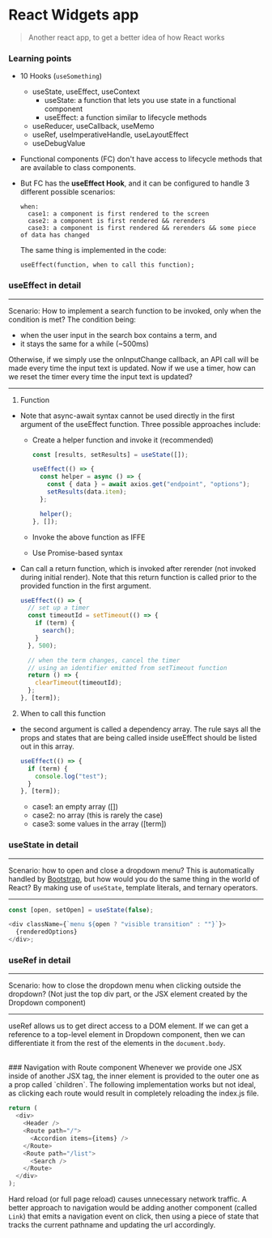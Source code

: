 # React Widgets app

> Another react app, to get a better idea of how React works

### Learning points

- 10 Hooks (`useSomething`)

  - useState, useEffect, useContext
    - useState: a function that lets you use state in a functional component
    - useEffect: a function similar to lifecycle methods
  - useReducer, useCallback, useMemo
  - useRef, useImperativeHandle, useLayoutEffect
  - useDebugValue

- Functional components (FC) don't have access to lifecycle methods that are available to class components.
- But FC has the **useEffect Hook**, and it can be configured to handle 3 different possible scenarios:

  ```
  when:
    case1: a component is first rendered to the screen
    case2: a component is first rendered && rerenders
    case3: a component is first rendered && rerenders && some piece of data has changed
  ```

  The same thing is implemented in the code:

  ```
  useEffect(function, when to call this function);
  ```

### useEffect in detail

---

Scenario: How to implement a search function to be invoked, only when the condition is met? The condition being:

- when the user input in the search box contains a term, and
- it stays the same for a while (~500ms)

Otherwise, if we simply use the onInputChange callback, an API call will be made every time the input text is updated. Now if we use a timer, how can we reset the timer every time the input text is updated?

---

1. Function

- Note that async-await syntax cannot be used directly in the first argument of the useEffect function. Three possible approaches include:

  - Create a helper function and invoke it (recommended)

    ```js
    const [results, setResults] = useState([]);

    useEffect(() => {
      const helper = async () => {
        const { data } = await axios.get("endpoint", "options");
        setResults(data.item);
      };

      helper();
    }, []);
    ```

  - Invoke the above function as IFFE

  - Use Promise-based syntax

- Can call a return function, which is invoked after rerender (not invoked during initial render). Note that this return function is called prior to the provided function in the first argument.

  ```js
  useEffect(() => {
    // set up a timer
    const timeoutId = setTimeout(() => {
      if (term) {
        search();
      }
    }, 500);

    // when the term changes, cancel the timer
    // using an identifier emitted from setTimeout function
    return () => {
      clearTimeout(timeoutId);
    };
  }, [term]);
  ```

2. When to call this function

- the second argument is called a dependency array. The rule says all the props and states that are being called inside useEffect should be listed out in this array.

  ```js
  useEffect(() => {
    if (term) {
      console.log("test");
    }
  }, [term]);
  ```

  - case1: an empty array ([])
  - case2: no array (this is rarely the case)
  - case3: some values in the array ([term])

### useState in detail

---

Scenario: how to open and close a dropdown menu?
This is automatically handled by [Bootstrap](https://getbootstrap.com/docs/4.0/components/dropdowns/), but how would you do the same thing in the world of React? By making use of `useState`, template literals, and ternary operators.

---

```js
const [open, setOpen] = useState(false);

<div className={`menu ${open ? "visible transition" : ""}`}>
  {renderedOptions}
</div>;
```

### useRef in detail

---

Scenario: how to close the dropdown menu when clicking outside the dropdown?
(Not just the top div part, or the JSX element created by the Dropdown component)

---

useRef allows us to get direct access to a DOM element. If we can get a reference to a top-level element in Dropdown component, then we can differentiate it from the rest of the elements in the `document.body`.

<br />
### Navigation with Route component
Whenever we provide one JSX inside of another JSX tag, the inner element is provided to the outer one as a prop called `children`. The following implementation works but not ideal, as clicking each route would result in completely reloading the index.js file.

```js
return (
  <div>
    <Header />
    <Route path="/">
      <Accordion items={items} />
    </Route>
    <Route path="/list">
      <Search />
    </Route>
  </div>
);
```

Hard reload (or full page reload) causes unnecessary network traffic. A better approach to navigation would be adding another component (called `Link`) that emits a navigation event on click, then using a piece of state that tracks the current pathname and updating the url accordingly.
